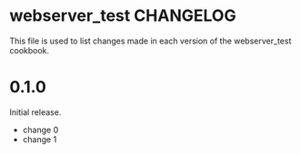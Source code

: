 # webserver_test CHANGELOG

This file is used to list changes made in each version of the webserver_test cookbook.

# 0.1.0

Initial release.

- change 0
- change 1

